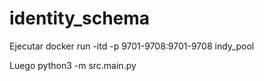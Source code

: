 # identity_schema

Ejecutar docker run -itd -p 9701-9708:9701-9708 indy_pool

Luego python3 -m src.main.py
